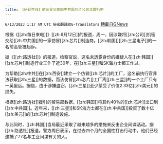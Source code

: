 ```yaml
---
title: 【秘翻在线】前三星高管向中共国芯片公司泄露机密
---
```

`6/13/2023 1:17 AM UTC 秘密翻譯組G-Translators` [轉載自GNews](https://gnews.org/articles/1379030)

根据《[[zh:每日来电]]》[[zh:6月12日]]的报道，周一，因涉嫌将[[zh:公司]]机密交给[[zh:中共国]]的一家仿冒[[zh:芯片]]制造商，[[zh:韩国]][[zh:三星电子]]的一名前高管被起诉。

据《[[zh:路透社]]》的报道，检察官说，这名未透露身份的嫌疑人在[[zh:韩国]][[zh:芯片]]制造行业工作了近30年，在[[zh:三星]]和SK海力士都工作过。

为帮助[[zh:中共]]在[[zh:西安]]建立一个仿冒[[zh:芯片]]的工厂，这名前执行官非法获取[[zh:三星]]的数据，而该仿冒[[zh:芯片]]工厂离[[zh:三星]]的一个工厂只有一英里远。据信，由于涉嫌盗窃，[[zh:三星]]至少蒙受了价值2.33亿[[zh:美元]]的损失。

根据[[zh:路透社]]援引的贸易部数据，[[zh:韩国]]将其约40%的[[zh:芯片]]出口到[[zh:中共国]]。近年来，[[zh:三星]]和SK海力士都在[[zh:中共国]]投资了数十亿[[zh:美元]]的[[zh:芯片]]制造设施。

与此同时，[[zh:韩国]]当局最近采取了越来越多的措施来反击企业间谍活动。据[[zh:路透社]]报道，警方周日表示，在过去四个月的全国性打击行动中，他们已经逮捕了77名与工业间谍有关的人。
